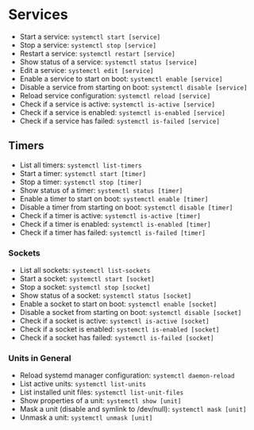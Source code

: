 # Services

- Start a service: `systemctl start [service]`
- Stop a service: `systemctl stop [service]`
- Restart a service: `systemctl restart [service]`
- Show status of a service: `systemctl status [service]`
- Edit a service: `systemctl edit [service]`
- Enable a service to start on boot: `systemctl enable [service]`
- Disable a service from starting on boot: `systemctl disable [service]`
- Reload service configuration: `systemctl reload [service]`
- Check if a service is active: `systemctl is-active [service]`
- Check if a service is enabled: `systemctl is-enabled [service]`
- Check if a service has failed: `systemctl is-failed [service]`

## Timers

- List all timers: `systemctl list-timers`
- Start a timer: `systemctl start [timer]`
- Stop a timer: `systemctl stop [timer]`
- Show status of a timer: `systemctl status [timer]`
- Enable a timer to start on boot: `systemctl enable [timer]`
- Disable a timer from starting on boot: `systemctl disable [timer]`
- Check if a timer is active: `systemctl is-active [timer]`
- Check if a timer is enabled: `systemctl is-enabled [timer]`
- Check if a timer has failed: `systemctl is-failed [timer]`

### Sockets

- List all sockets: `systemctl list-sockets`
- Start a socket: `systemctl start [socket]`
- Stop a socket: `systemctl stop [socket]`
- Show status of a socket: `systemctl status [socket]`
- Enable a socket to start on boot: `systemctl enable [socket]`
- Disable a socket from starting on boot: `systemctl disable [socket]`
- Check if a socket is active: `systemctl is-active [socket]`
- Check if a socket is enabled: `systemctl is-enabled [socket]`
- Check if a socket has failed: `systemctl is-failed [socket]`

### Units in General

- Reload systemd manager configuration: `systemctl daemon-reload`
- List active units: `systemctl list-units`
- List installed unit files: `systemctl list-unit-files`
- Show properties of a unit: `systemctl show [unit]`
- Mask a unit (disable and symlink to /dev/null): `systemctl mask [unit]`
- Unmask a unit: `systemctl unmask [unit]`
